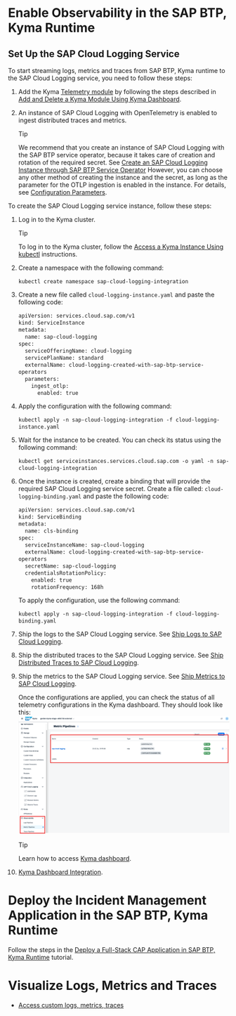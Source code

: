 # Enable Observability in the SAP BTP, Kyma Runtime

## Set Up the SAP Cloud Logging Service

To start streaming logs, metrics and traces from SAP BTP, Kyma runtime to the SAP Cloud Logging service, you need to follow these steps:

1. Add the Kyma [Telemetry module](https://help.sap.com/docs/btp/sap-business-technology-platform/kyma-telemetry-module) by following the steps described in [Add and Delete a Kyma Module Using Kyma Dashboard](https://help.sap.com/docs/btp/sap-business-technology-platform/enable-and-disable-kyma-module).

2. An instance of SAP Cloud Logging with OpenTelemetry is enabled to ingest distributed traces and metrics.

   > [!TIP]
   >We recommend that you create an instance of SAP Cloud Logging with the SAP BTP service operator, because it takes care of creation and rotation of the required secret. See [Create an SAP Cloud Logging Instance through SAP BTP Service Operator](https://help.sap.com/docs/cloud-logging/cloud-logging/create-sap-cloud-logging-instance-through-sap-btp-service-operator)
   However, you can choose any other method of creating the instance and the secret, as long as the parameter for the OTLP ingestion is enabled in the instance. For details, see [Configuration Parameters](https://help.sap.com/docs/cloud-logging/cloud-logging/configuration-parameters).

To create the SAP Cloud Logging service instance, follow these steps:

1. Log in to the Kyma cluster.

   > [!TIP]
   > To log in to the Kyma cluster, follow the [Access a Kyma Instance Using kubectl](https://help.sap.com/docs/btp/sap-business-technology-platform/access-kyma-instance-using-kubectl) instructions.

1. Create a namespace with the following command:
   
    ``` 
    kubectl create namespace sap-cloud-logging-integration 
    ```

1. Create a new file called `cloud-logging-instance.yaml` and paste the following code:

    ```
    apiVersion: services.cloud.sap.com/v1
    kind: ServiceInstance
    metadata:
      name: sap-cloud-logging
    spec:
      serviceOfferingName: cloud-logging
      servicePlanName: standard
      externalName: cloud-logging-created-with-sap-btp-service-operators
      parameters:
        ingest_otlp:
          enabled: true
    ```
1. Apply the configuration with the following command:

    ```
    kubectl apply -n sap-cloud-logging-integration -f cloud-logging-instance.yaml 
    ```
       
1. Wait for the instance to be created. You can check its status using the following command:

    ```
    kubectl get serviceinstances.services.cloud.sap.com -o yaml -n sap-cloud-logging-integration
    ```
1. Once the instance is created, create a binding that will provide the required SAP Cloud Logging service secret. Create a file called: `cloud-logging-binding.yaml` and paste the following code: 

    ```
    apiVersion: services.cloud.sap.com/v1
    kind: ServiceBinding
    metadata:
      name: cls-binding
    spec:
      serviceInstanceName: sap-cloud-logging
      externalName: cloud-logging-created-with-sap-btp-service-operators
      secretName: sap-cloud-logging
      credentialsRotationPolicy:
        enabled: true
        rotationFrequency: 168h

    ```
    To apply the configuration, use the following command:
    ```
    kubectl apply -n sap-cloud-logging-integration -f cloud-logging-binding.yaml
    ```
    
1. Ship the logs to the SAP Cloud Logging service. See [Ship Logs to SAP Cloud Logging](https://help.sap.com/docs/btp/sap-business-technology-platform/integrate-with-sap-cloud-logging?ship-logs-to-sap-cloud-logging).

1. Ship the distributed traces to the SAP Cloud Logging service. See [Ship Distributed Traces to SAP Cloud Logging](https://help.sap.com/docs/btp/sap-business-technology-platform/integrate-with-sap-cloud-logging?ship-distributed-traces-to-sap-cloud-logging).

1. Ship the metrics to the SAP Cloud Logging service. See [Ship Metrics to SAP Cloud Logging](https://help.sap.com/docs/btp/sap-business-technology-platform/integrate-with-sap-cloud-logging?ship-metrics-to-sap-cloud-logging).

    Once the configurations are applied, you can check the status of all telemetry configurations in the Kyma dashboard. They should look like this: 
    <img src="./images/pipelines.png" />

    > [!TIP]
    > Learn how to access [Kyma dashboard](https://learning.sap.com/learning-journeys/deliver-side-by-side-extensibility-based-on-sap-btp-kyma-runtime/using-the-kyma-dashboard_d23b12a1-d17c-491d-a80b-cb78039e317e).

1.  [Kyma Dashboard Integration](https://kyma-project.io/#/telemetry-manager/user/integration/sap-cloud-logging/README?id=ship-metrics-to-sap-cloud-logging).

# Deploy the Incident Management Application in the SAP BTP, Kyma Runtime

Follow the steps in the [Deploy a Full-Stack CAP Application in SAP BTP, Kyma Runtime](https://developers.sap.com/group.deploy-full-stack-cap-kyma-runtime.html) tutorial.

# Visualize Logs, Metrics and Traces
- [Access custom logs, metrics, traces](./6-test-the-flow.md)
